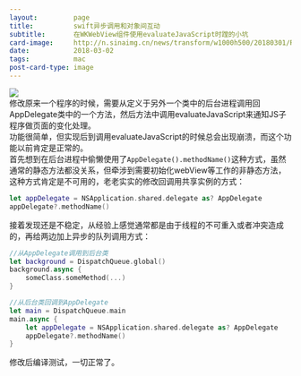```yaml
---
layout:         page
title:          swift异步调用和对象间互动
subtitle:       在WKWebView组件使用evaluateJavaScript时蹚的小坑
card-image:		http://n.sinaimg.cn/news/transform/w1000h500/20180301/RqX2-fwnpcns6091105.jpg
date:           2018-03-02
tags:           mac
post-card-type: image
---
```

![](http://n.sinaimg.cn/news/transform/w1000h500/20180301/RqX2-fwnpcns6091105.jpg)  
修改原来一个程序的时候，需要从定义于另外一个类中的后台进程调用回AppDelegate类中的一个方法，然后方法中调用evaluateJavaScript来通知JS子程序做页面的变化处理。  
功能很简单，但实现后到调用evaluateJavaScript的时候总会出现崩溃，而这个功能以前肯定是正常的。  
首先想到在后台进程中偷懒使用了`AppDelegate().methodName()`这种方式，虽然通常的静态方法都没关系，但牵涉到需要初始化webView等工作的非静态方法，这种方式肯定是不可用的，老老实实的修改回调用共享实例的方式：  
```swift
let appDelegate = NSApplication.shared.delegate as? AppDelegate
appDelegate?.methodName()
```
接着发现还是不稳定，从经验上感觉通常都是由于线程的不可重入或者冲突造成的，再给两边加上异步的队列调用方式：  
```swift
//从AppDelegate调用到后台类
let background = DispatchQueue.global()
background.async {
    someClass.someMethod(...)
}

//从后台类回调到AppDelegate
let main = DispatchQueue.main
main.async {
    let appDelegate = NSApplication.shared.delegate as? AppDelegate
    appDelegate?.methodName()
}
```
修改后编译测试，一切正常了。  

